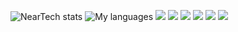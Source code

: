 ![NearTech stats](https://github-readme-stats.vercel.app/api?username=NierTech&count_private=true&show_icons=true&theme=radical )
![My languages](https://github-readme-stats.vercel.app/api/top-langs/?username=NIERTECH&show_icons=true&theme=radical)
![](https://img.shields.io/badge/-JavaScript-F7DF1E?logo=javascript&logoColor=000)
![](https://img.shields.io/badge/-React-61DAFB?logo=react&logoColor=000)
![](https://img.shields.io/badge/-Next-000000?logo=next.js&logoColor=fff)
![](https://img.shields.io/badge/-HTML-e34f26?logo=html5&logoColor=fff)
![](https://img.shields.io/badge/-CSS-1572B6?logo=css3&logoColor=fff)
![](https://img.shields.io/badge/-Sass-CC6699?logo=sass&logoColor=fff)
